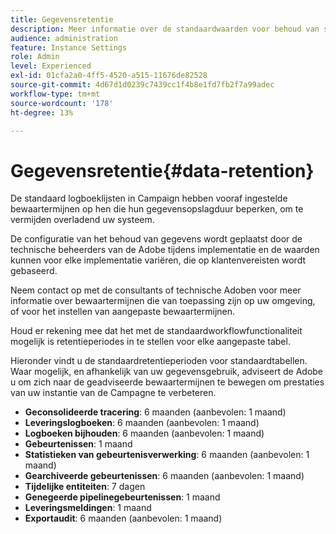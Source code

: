 ```yaml
---
title: Gegevensretentie
description: Meer informatie over de standaardwaarden voor behoud van standaardtabellen
audience: administration
feature: Instance Settings
role: Admin
level: Experienced
exl-id: 01cfa2a0-4ff5-4520-a515-11676de82528
source-git-commit: 4d67d1d0239c7439cc1f4b8e1fd7fb2f7a99adec
workflow-type: tm+mt
source-wordcount: '178'
ht-degree: 13%

---
```


# Gegevensretentie{#data-retention}

De standaard logboeklijsten in Campaign hebben vooraf ingestelde bewaartermijnen op hen die hun gegevensopslagduur beperken, om te vermijden overladend uw systeem.

De configuratie van het behoud van gegevens wordt geplaatst door de technische beheerders van de Adobe tijdens implementatie en de waarden kunnen voor elke implementatie variëren, die op klantenvereisten wordt gebaseerd.

Neem contact op met de consultants of technische Adoben voor meer informatie over bewaartermijnen die van toepassing zijn op uw omgeving, of voor het instellen van aangepaste bewaartermijnen.

Houd er rekening mee dat het met de standaardworkflowfunctionaliteit mogelijk is retentieperiodes in te stellen voor elke aangepaste tabel.

Hieronder vindt u de standaardretentieperioden voor standaardtabellen. Waar mogelijk, en afhankelijk van uw gegevensgebruik, adviseert de Adobe u om zich naar de geadviseerde bewaartermijnen te bewegen om prestaties van uw instantie van de Campagne te verbeteren.

* **Geconsolideerde tracering**: 6 maanden (aanbevolen: 1 maand)
* **Leveringslogboeken**: 6 maanden (aanbevolen: 1 maand)
* **Logboeken bijhouden**: 6 maanden (aanbevolen: 1 maand)
* **Gebeurtenissen**: 1 maand
* **Statistieken van gebeurtenisverwerking**: 6 maanden (aanbevolen: 1 maand)
* **Gearchiveerde gebeurtenissen**: 6 maanden (aanbevolen: 1 maand)
* **Tijdelijke entiteiten**: 7 dagen
* **Genegeerde pipelinegebeurtenissen**: 1 maand
* **Leveringsmeldingen**: 1 maand
* **Exportaudit**: 6 maanden (aanbevolen: 1 maand)
